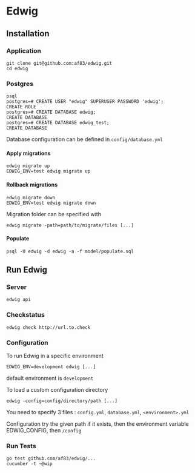 # Edwig

## Installation

### Application

```
git clone git@github.com:af83/edwig.git
cd edwig
```

### Postgres

```
psql
postgres=# CREATE USER "edwig" SUPERUSER PASSWORD 'edwig';
CREATE ROLE
postgres=# CREATE DATABASE edwig;
CREATE DATABASE
postgres=# CREATE DATABASE edwig_test;
CREATE DATABASE
```
Database configuration can be defined in `config/database.yml`

#### Apply migrations
```
edwig migrate up
EDWIG_ENV=test edwig migrate up
```

#### Rollback migrations
```
edwig migrate down
EDWIG_ENV=test edwig migrate down
```

Migration folder can be specified with
```
edwig migrate -path=path/to/migrate/files [...]
```
#### Populate
```
psql -U edwig -d edwig -a -f model/populate.sql
```

## Run Edwig

### Server
```
edwig api
```

### Checkstatus
```
edwig check http://url.to.check
```

### Configuration

To run Edwig in a specific environment
```
EDWIG_ENV=development edwig [...]
```
default environment is `development`

To load a custom configuration directory
```
edwig -config=config/directory/path [...]
```
You need to specify 3 files : `config.yml`, `database.yml`, `<environment>.yml`

Configuration try the given path if it exists, then the environment variable EDWIG_CONFIG, then `/config`

### Run Tests
```
go test github.com/af83/edwig/...
cucumber -t ~@wip
```

